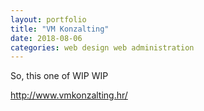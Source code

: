 ```yaml
---
layout: portfolio
title: "VM Konzalting"
date: 2018-08-06
categories: web design web administration
---
```

So, this one of WIP WIP

http://www.vmkonzalting.hr/